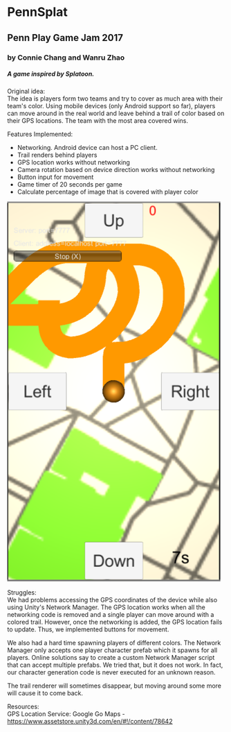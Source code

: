 # PennSplat

## Penn Play Game Jam 2017
### by Connie Chang and Wanru Zhao

##### A game inspired by Splatoon.

Original idea:  
The idea is players form two teams and try to cover as much area with their team's color. Using mobile devices (only Android support so far), players can move around in the real world and leave behind a trail of color based on their GPS locations. The team with the most area covered wins.

Features Implemented:
- Networking. Android device can host a PC client.  
- Trail renders behind players  
- GPS location works without networking  
- Camera rotation based on device direction works without networking
- Button input for movement  
- Game timer of 20 seconds per game  
- Calculate percentage of image that is covered with player color  

![Alt text](https://github.com/cawney4/PennSplat/blob/master/Video/screenshot1.PNG "Game Screenshot")

Struggles:  
We had problems accessing the GPS coordinates of the device while also using Unity's Network Manager. The GPS location works when all the networking code is removed and a single player can move around with a colored trail. However, once the networking is added, the GPS location fails to update. Thus, we implemented buttons for movement.

We also had a hard time spawning players of different colors. The Network Manager only accepts one player character prefab which it spawns for all players. Online solutions say to create a custom Network Manager script that can accept multiple prefabs. We tried that, but it does not work. In fact, our character generation code is never executed for an unknown reason.

The trail renderer will sometimes disappear, but moving around some more will cause it to come back.

Resources:  
GPS Location Service: Google Go Maps - https://www.assetstore.unity3d.com/en/#!/content/78642  

